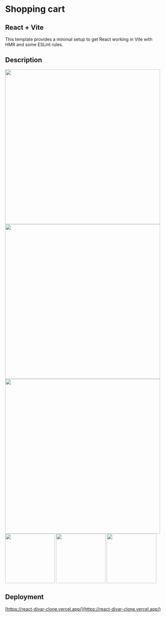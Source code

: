 # Shopping cart

## React + Vite
This template provides a minimal setup to get React working in Vite with HMR and some ESLint rules.

## Description
<img src="https://github.com/alierezayi/shopping-cart-rjs/assets/104559162/1eef9194-394d-436f-b986-884e204c14eb" width="500" /> 
<img src="https://github.com/alierezayi/shopping-cart-rjs/assets/104559162/9342c0ce-7dd9-4e72-ae97-397d823b5dfc" width="500" /> 
<img src="https://github.com/alierezayi/shopping-cart-rjs/assets/104559162/b7621b5e-be38-48d7-af68-3a4838bd65dd" width="500" />
<br/>
<img src="https://github.com/alierezayi/shopping-cart-rjs/assets/104559162/2cf0b184-8778-41d9-91f4-56cde1b0461d" width="160" />
<img src="https://github.com/alierezayi/shopping-cart-rjs/assets/104559162/8c4498f3-967a-46b3-b53d-2d6e6b7870f0" width="160" />
<img src="https://github.com/alierezayi/shopping-cart-rjs/assets/104559162/63040dfb-3522-4822-8ee1-4c12e450c7ef" width="160" />


## Deployment

[https://react-divar-clone.vercel.app/](https://react-divar-clone.vercel.app/)
